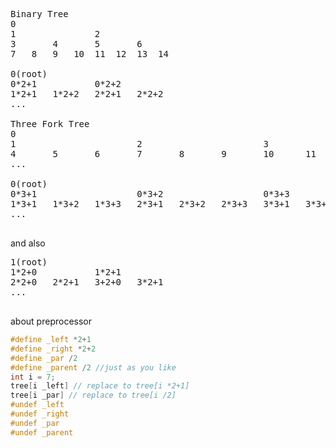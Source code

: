 <pre>
Binary Tree  
0  
1               2  
3       4       5       6  
7   8   9   10  11  12  13  14  

0(root)
0*2+1           0*2+2
1*2+1   1*2+2   2*2+1   2*2+2
...

Three Fork Tree  
0  
1                       2                       3  
4       5       6       7       8       9       10      11      12  
...

0(root)
0*3+1                   0*3+2                   0*3+3
1*3+1   1*3+2   1*3+3   2*3+1   2*3+2   2*3+3   3*3+1   3*3+2   3*3+3
...

</pre>

and also  
<pre>
1(root)
1*2+0           1*2+1
2*2+0   2*2+1   3+2+0   3*2+1
...

</pre>

about preprocessor  
```cpp
#define _left *2+1
#define _right *2+2
#define _par /2
#define _parent /2 //just as you like
int i = 7;
tree[i _left] // replace to tree[i *2+1]
tree[i _par] // replace to tree[i /2]
#undef _left
#undef _right
#undef _par
#undef _parent
```
